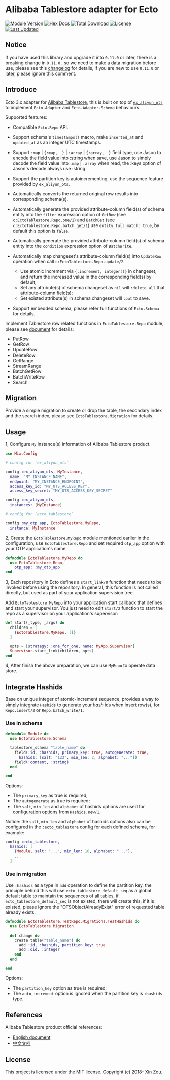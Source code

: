 # Alibaba Tablestore adapter for Ecto

[![Module Version](https://img.shields.io/hexpm/v/ecto_tablestore.svg)](https://hex.pm/packages/ecto_tablestore)
[![Hex Docs](https://img.shields.io/badge/hex-docs-lightgreen.svg)](https://hexdocs.pm/ecto_tablestore/)
[![Total Download](https://img.shields.io/hexpm/dt/ecto_tablestore.svg)](https://hex.pm/packages/ecto_tablestore)
[![License](https://img.shields.io/hexpm/l/ecto_tablestore.svg)](https://github.com/edragonconnect/ecto_tablestore/blob/master/LICENSE.md)
[![Last Updated](https://img.shields.io/github/last-commit/edragonconnect/ecto_tablestore.svg)](https://github.com/edragonconnect/ecto_tablestore/commits/master)

## Notice

If you have used this library and upgrade it into `0.11.0` or later, there is a breaking change in `0.11.0` , so we need to make a data migration before use, please see this [changelog](https://github.com/edragonconnect/ecto_tablestore/blob/master/CHANGELOG.md) for details, if you are new to use `0.11.0` or later, please ignore this comment.

## Introduce

Ecto 3.x adapter for [Alibaba Tablestore](https://www.alibabacloud.com/product/table-store), this
is built on top of [`ex_aliyun_ots`](https://hex.pm/packages/ex_aliyun_ots) to implement
`Ecto.Adapter` and `Ecto.Adapter.Schema` behaviours.

Supported features:

* Compatible `Ecto.Repo` API.

* Support schema's `timestamps()` macro, make `inserted_at` and `updated_at` as an integer UTC
  timestamps.

* Support `:map` | `{:map, _}` | `:array` | `{:array, _}` field type, use Jason to encode the
  field value into :string when save, use Jason to simply decode the field value into `:map` |
  `:array` when read, the :keys option of Jason's decode always use :string.

* Support the partition key is autoincrementing, use the sequence feature provided by
  `ex_aliyun_ots`.

* Automatically converts the returned original row results into corresponding schema(s).

* Automatically generate the provided attribute-column field(s) of schema entity into the `filter`
  expression option of `GetRow` (see `c:EctoTablestore.Repo.one/2`) and `BatchGet` (see
  `c:EctoTablestore.Repo.batch_get/1`) use `entity_full_match: true`, by default this option is
  `false`.

* Automatically generate the provided attribute-column field(s) of schema entity into the
  `condition` expression option of `BatchWrite`.

* Automatically map changeset's attribute-column field(s) into `UpdateRow` operation when call
  `c:EctoTablestore.Repo.update/2`:

  * Use atomic increment via `{:increment, integer()}` in changeset, and return the increased
    value in the corresponding field(s) by default;
  * Set any attribute(s) of schema changeset as `nil` will `:delete_all` that attribute-column
    field(s);
  * Set existed attribute(s) in schema changeset will `:put` to save.

* Support embedded schema, please refer full functions of `Ecto.Schema` for details.

Implement Tablestore row related functions in `EctoTablestore.Repo` module, please see
[document](https://hexdocs.pm/ecto_tablestore/readme.html) for details:

* PutRow
* GetRow
* UpdateRow
* DeleteRow
* GetRange
* StreamRange
* BatchGetRow
* BatchWriteRow
* Search

## Migration

Provide a simple migration to create or drop the table, the secondary index and the search index, please see
`EctoTablestore.Migration` for details.

## Usage

1, Configure `My` instance(s) information of Alibaba Tablestore product.

```elixir
use Mix.Config

# config for `ex_aliyun_ots`

config :ex_aliyun_ots, MyInstance,
  name: "MY_INSTANCE_NAME",
  endpoint: "MY_INSTANCE_ENDPOINT",
  access_key_id: "MY_OTS_ACCESS_KEY",
  access_key_secret: "MY_OTS_ACCESS_KEY_SECRET"

config :ex_aliyun_ots,
  instances: [MyInstance]

# config for `ecto_tablestore`

config :my_otp_app, EctoTablestore.MyRepo,
  instance: MyInstance
```

2, Create the `EctoTablestore.MyRepo` module mentioned earlier in the configuration, use
`EctoTablestore.Repo` and set required `otp_app` option with your OTP application's name.

```elixir
defmodule EctoTablestore.MyRepo do
  use EctoTablestore.Repo,
    otp_app: :my_otp_app
end
```

3, Each repository in Ecto defines a `start_link/0` function that needs to be invoked before using
the repository. In general, this function is not called directly, but used as part of your
application supervision tree.

Add `EctoTablestore.MyRepo` into your application start callback that defines and start your
supervisor. You just need to edit `start/2` function to start the repo as a supervisor on your
application's supervisor:

```elixir
def start(_type, _args) do
  children = [
    {EctoTablestore.MyRepo, []}
  ]

  opts = [strategy: :one_for_one, name: MyApp.Supervisor]
  Supervisor.start_link(children, opts)
end
```

4, After finish the above preparation, we can use `MyRepo` to operate data store.

## Integrate Hashids

Base on unique integer of atomic-increment sequence, provides a way to simply integrate `Hashids`
to generate your *hash* ids when insert row(s), for `Repo.insert/2` or `Repo.batch_write/1`.

### Use in schema

```elixir
defmodule Module do
  use EctoTablestore.Schema

  tablestore_schema "table_name" do
    field(:id, :hashids, primary_key: true, autogenerate: true,
      hashids: [salt: "123", min_len: 2, alphabet: "..."])
    field(:content, :string)
  end

end
```

Options:

* The `primary_key` as true is required;
* The `autogenerate` as true is required;
* The `salt`, `min_len` and `alphabet` of hashids options are used for configuration options from
  `Hashids.new/1`.

Notice: the `salt`, `min_len` and `alphabet` of hashids options also can be configured in the `:ecto_tablestore`
config for each defined schema, for example:

```elixir
config :ecto_tablestore,
  hashids: [
    {Module, salt: "...", min_len: 16, alphabet: "..."},
    ...
  ]
```

### Use in migration

Use `:hashids` as a type in `add` operation to define the partition key, the principle behind this
will use `ecto_tablestore_default_seq` as a global default table to maintain the sequences of all
tables, if `ecto_tablestore_default_seq` is not existed, there will create this, if it is existed,
please ignore the "OTSObjectAlreadyExist" error of requested table already exists.

```elixir
defmodule EctoTablestore.TestRepo.Migrations.TestHashids do
  use EctoTablestore.Migration

  def change do
    create table("table_name") do
      add :id, :hashids, partition_key: true
      add :oid, :integer
    end
  end

end
```

Options:

* The `partition_key` option as true is required;
* The `auto_increment` option is ignored when the partition key is `:hashids` type.

## References

Alibaba Tablestore product official references:

* [English document](https://www.alibabacloud.com/help/doc-detail/27280.htm)
* [中文文档](https://help.aliyun.com/document_detail/27280.html)

## License

This project is licensed under the MIT license. Copyright (c) 2018- Xin Zou.
